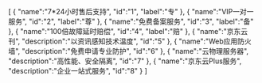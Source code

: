 [
	{
		"name":"7*24小时售后支持",
		"id":"1",
		"label":"专"
	},
	{
		"name":"VIP一对一服务",
		"id":"2",
		"label":"尊"
	},
	{
		"name":"免费备案服务",
		"id":"3",
		"label":"备"
	},
	{
		"name":"100倍故障延时赔偿",
		"id":"4",
		"label":"赔"
	},
	{
		"name":"京东云刊",
		"description":"以资讯感知技术温度",
		"id":"5"
	},
	{
		"name":"Web应用防火墙",
		"description":"免费申请专业防护",
		"id":"6"
	},
	{
		"name":"云物理服务器",
		"description":"高性能、安全隔离",
		"id":"7"
	},
	{
		"name":"京东云Plus服务",
		"description":"企业一站式服务",
		"id":"8"
	}
]